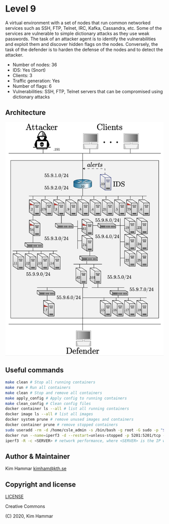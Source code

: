 # Level 9

A virtual environment with a set of nodes that run common networked services such as SSH, FTP, Telnet, IRC, Kafka, 
Cassandra, etc. Some of the services are vulnerable to simple dictionary attacks as they use weak passwords. 
The task of an attacker agent is to identify the vulnerabilities and exploit them and discover hidden flags
on the nodes. Conversely, the task of the defender is to harden the defense of the nodes and to detect the 
attacker. 

- Number of nodes: 36
- IDS: Yes (Snort)
- Clients: 3 
- Traffic generation: Yes
- Number of flags: 6
- Vulnerabilities: SSH, FTP, Telnet servers that can be compromised using dictionary attacks

## Architecture
<p align="center">
<img src="env.png" width="600">
</p>

## Useful commands

```bash
make clean # Stop all running containers
make run # Run all containers
make clean # Stop and remove all containers
make apply_config # Apply config to running containers
make clean_config # Clean config files 
docker container ls --all # list all running containers
docker image ls --all # list all images
docker system prune # remove unused images and containers
docker container prune # remove stopped containers
sudo useradd -rm -d /home/csle_admin -s /bin/bash -g root -G sudo -p "$(openssl passwd -1 'csle@admin-pw_191')" csle_admin
docker run --name=iperf3 -d --restart=unless-stopped -p 5201:5201/tcp -p 5201:5201/udp mlabbe/iperf3 # Start the iperf server on the host
iperf3 -R -c <SERVER> # network performance, where <SERVER> is the IP where the iperf server is running e.g. the host 172.31.212.92   
```

## Author & Maintainer

Kim Hammar <kimham@kth.se>

## Copyright and license

[LICENSE](../../../../../LICENSE.md)

Creative Commons

(C) 2020, Kim Hammar